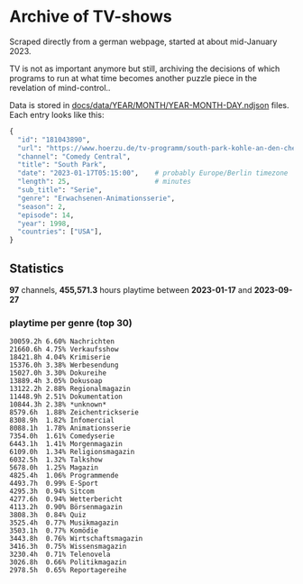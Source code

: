 # Archive of TV-shows

Scraped directly from a german webpage, started at about mid-January 2023.

TV is not as important anymore but still, archiving the decisions of which programs to run at what time
becomes another puzzle piece in the revelation of mind-control.. 

Data is stored in [docs/data/YEAR/MONTH/YEAR-MONTH-DAY.ndjson](docs/data/) files. 
Each entry looks like this:

```python
{
  "id": "181043890", 
  "url": "https://www.hoerzu.de/tv-programm/south-park-kohle-an-den-chefkoch/bid_181043890/", 
  "channel": "Comedy Central", 
  "title": "South Park", 
  "date": "2023-01-17T05:15:00",    # probably Europe/Berlin timezone 
  "length": 25,                     # minutes 
  "sub_title": "Serie", 
  "genre": "Erwachsenen-Animationsserie", 
  "season": 2, 
  "episode": 14, 
  "year": 1998, 
  "countries": ["USA"],
}
```

## Statistics

**97** channels, **455,571.3** hours playtime between **2023-01-17** and **2023-09-27**


### playtime per genre (top 30)

    30059.2h 6.60% Nachrichten
    21660.6h 4.75% Verkaufsshow
    18421.8h 4.04% Krimiserie
    15376.0h 3.38% Werbesendung
    15027.0h 3.30% Dokureihe
    13889.4h 3.05% Dokusoap
    13122.2h 2.88% Regionalmagazin
    11448.9h 2.51% Dokumentation
    10844.3h 2.38% *unknown*
    8579.6h  1.88% Zeichentrickserie
    8308.9h  1.82% Infomercial
    8088.1h  1.78% Animationsserie
    7354.0h  1.61% Comedyserie
    6443.1h  1.41% Morgenmagazin
    6109.0h  1.34% Religionsmagazin
    6032.5h  1.32% Talkshow
    5678.0h  1.25% Magazin
    4825.4h  1.06% Programmende
    4493.7h  0.99% E-Sport
    4295.3h  0.94% Sitcom
    4277.6h  0.94% Wetterbericht
    4113.2h  0.90% Börsenmagazin
    3808.3h  0.84% Quiz
    3525.4h  0.77% Musikmagazin
    3503.1h  0.77% Komödie
    3443.8h  0.76% Wirtschaftsmagazin
    3416.3h  0.75% Wissensmagazin
    3230.4h  0.71% Telenovela
    3026.8h  0.66% Politikmagazin
    2978.5h  0.65% Reportagereihe

